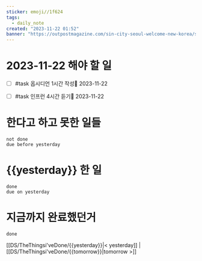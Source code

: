 ```yaml
---
sticker: emoji//1f624
tags:
  - daily_note
created: "2023-11-22 01:52"
banner: "https://outpostmagazine.com/sin-city-seoul-welcome-new-korea/seoul-skyline-photo/"
---
```


# 2023-11-22 해야 할 일

- [ ] #task 옵시디언 1시간 작성📅 2023-11-22
- [ ] #task 인프런 4시간 듣기📅 2023-11-22 


# 한다고 하고 못한 일들
```tasks
not done
due before yesterday
```
# {{yesterday}} 한 일
```tasks
done
due on yesterday
```
# 지금까지 완료했던거 
```tasks
done
```
[[DS/TheThingsi'veDone/{{yesterday}}|< yesterday]] | [[DS/TheThingsi'veDone/{{tomorrow}}|tomorrow >]]